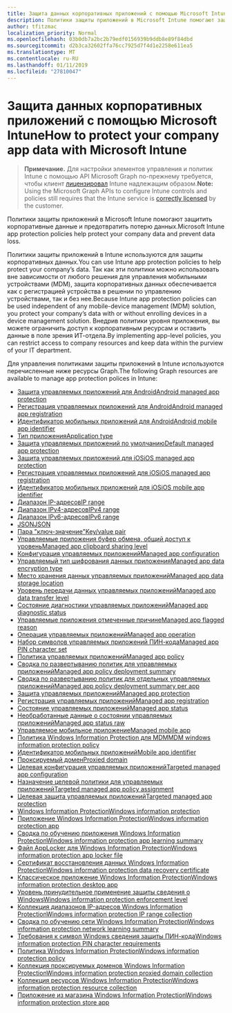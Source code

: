 ```yaml
---
title: Защита данных корпоративных приложений с помощью Microsoft Intune
description: Политики защиты приложений в Microsoft Intune помогают защитить корпоративные данные и предотвратить потерю данных.
author: tfitzmac
localization_priority: Normal
ms.openlocfilehash: 03b0db7a2bc2b79edf0156939b9ddb8e89f84dbd
ms.sourcegitcommit: d2b3ca32602ffa76cc7925d7f4d1e2258e611ea5
ms.translationtype: MT
ms.contentlocale: ru-RU
ms.lasthandoff: 01/11/2019
ms.locfileid: "27810047"
---
```

# <a name="how-to-protect-your-company-app-data-with-microsoft-intune"></a><span data-ttu-id="637a3-103">Защита данных корпоративных приложений с помощью Microsoft Intune</span><span class="sxs-lookup"><span data-stu-id="637a3-103">How to protect your company app data with Microsoft Intune</span></span>

> <span data-ttu-id="637a3-104">**Примечание.** Для настройки элементов управления и политик Intune с помощью API Microsoft Graph по-прежнему требуется, чтобы клиент [лицензировал](https://www.microsoft.com/en-us/cloud-platform/microsoft-intune-pricing) Intune надлежащим образом.</span><span class="sxs-lookup"><span data-stu-id="637a3-104">**Note:** Using the Microsoft Graph APIs to configure Intune controls and policies still requires that the Intune service is [correctly licensed](https://www.microsoft.com/en-us/cloud-platform/microsoft-intune-pricing) by the customer.</span></span>

<span data-ttu-id="637a3-105">Политики защиты приложений в Microsoft Intune помогают защитить корпоративные данные и предотвратить потерю данных.</span><span class="sxs-lookup"><span data-stu-id="637a3-105">Microsoft Intune app protection policies help protect your company data and prevent data loss.</span></span>

<span data-ttu-id="637a3-106">Политики защиты приложений в Intune используются для защиты корпоративных данных.</span><span class="sxs-lookup"><span data-stu-id="637a3-106">You can use Intune app protection policies to help protect your company’s data.</span></span> <span data-ttu-id="637a3-107">Так как эти политики можно использовать вне зависимости от любого решения для управления мобильными устройствами (MDM), защита корпоративных данных обеспечивается как с регистрацией устройства в решении по управлению устройствами, так и без нее.</span><span class="sxs-lookup"><span data-stu-id="637a3-107">Because Intune app protection policies can be used independent of any mobile-device management (MDM) solution, you protect your company’s data with or without enrolling devices in a device management solution.</span></span> <span data-ttu-id="637a3-108">Внедрив политики уровня приложения, вы можете ограничить доступ к корпоративным ресурсам и оставить данные в поле зрения ИТ-отдела.</span><span class="sxs-lookup"><span data-stu-id="637a3-108">By implementing app-level policies, you can restrict access to company resources and keep data within the purview of your IT department.</span></span>

<span data-ttu-id="637a3-109">Для управления политиками защиты приложений в Intune используются перечисленные ниже ресурсы Graph.</span><span class="sxs-lookup"><span data-stu-id="637a3-109">The following Graph resources are available to manage app protection polices in Intune:</span></span>  

- [<span data-ttu-id="637a3-110">Защита управляемых приложений для Android</span><span class="sxs-lookup"><span data-stu-id="637a3-110">Android managed app protection</span></span>](intune-mam-androidmanagedappprotection.md)
- [<span data-ttu-id="637a3-111">Регистрация управляемых приложений для Android</span><span class="sxs-lookup"><span data-stu-id="637a3-111">Android managed app registration</span></span>](intune-mam-androidmanagedappregistration.md)
- [<span data-ttu-id="637a3-112">Идентификатор мобильных приложений для Android</span><span class="sxs-lookup"><span data-stu-id="637a3-112">Android mobile app identifier</span></span>](intune-mam-androidmobileappidentifier.md)
- [<span data-ttu-id="637a3-113">Тип приложения</span><span class="sxs-lookup"><span data-stu-id="637a3-113">Application type</span></span>](intune-wip-applicationtype.md)
- [<span data-ttu-id="637a3-114">Защита управляемых приложений по умолчанию</span><span class="sxs-lookup"><span data-stu-id="637a3-114">Default managed app protection</span></span>](intune-mam-defaultmanagedappprotection.md)
- [<span data-ttu-id="637a3-115">Защита управляемых приложений для iOS</span><span class="sxs-lookup"><span data-stu-id="637a3-115">iOS managed app protection</span></span>](intune-mam-iosmanagedappprotection.md)
- [<span data-ttu-id="637a3-116">Регистрация управляемых приложений для iOS</span><span class="sxs-lookup"><span data-stu-id="637a3-116">iOS managed app registration</span></span>](intune-mam-iosmanagedappregistration.md)
- [<span data-ttu-id="637a3-117">Идентификатор мобильных приложений для iOS</span><span class="sxs-lookup"><span data-stu-id="637a3-117">iOS mobile app identifier</span></span>](intune-mam-iosmobileappidentifier.md)
- [<span data-ttu-id="637a3-118">Диапазон IP-адресов</span><span class="sxs-lookup"><span data-stu-id="637a3-118">IP range</span></span>](intune-mam-iprange.md)
- [<span data-ttu-id="637a3-119">Диапазон IPv4-адресов</span><span class="sxs-lookup"><span data-stu-id="637a3-119">IPv4 range</span></span>](intune-mam-ipv4range.md)
- [<span data-ttu-id="637a3-120">Диапазон IPv6-адресов</span><span class="sxs-lookup"><span data-stu-id="637a3-120">IPv6 range</span></span>](intune-mam-ipv6range.md)
- [<span data-ttu-id="637a3-121">JSON</span><span class="sxs-lookup"><span data-stu-id="637a3-121">JSON</span></span>](intune-mam-json.md)
- [<span data-ttu-id="637a3-122">Пара "ключ-значение"</span><span class="sxs-lookup"><span data-stu-id="637a3-122">Key/value pair</span></span>](intune-mam-keyvaluepair.md)
- [<span data-ttu-id="637a3-123">Управляемые приложения буфер обмена, общий доступ к уровень</span><span class="sxs-lookup"><span data-stu-id="637a3-123">Managed app clipboard sharing level</span></span>](intune-mam-managedappclipboardsharinglevel.md)
- [<span data-ttu-id="637a3-124">Конфигурация управляемых приложений</span><span class="sxs-lookup"><span data-stu-id="637a3-124">Managed app configuration</span></span>](intune-mam-managedappconfiguration.md)
- [<span data-ttu-id="637a3-125">Управляемый тип шифрования данных приложения</span><span class="sxs-lookup"><span data-stu-id="637a3-125">Managed app data encryption type</span></span>](intune-mam-managedappdataencryptiontype.md)
- [<span data-ttu-id="637a3-126">Место хранения данных управляемых приложений</span><span class="sxs-lookup"><span data-stu-id="637a3-126">Managed app data storage location</span></span>](intune-mam-managedappdatastoragelocation.md)
- [<span data-ttu-id="637a3-127">Уровень передачи данных управляемых приложений</span><span class="sxs-lookup"><span data-stu-id="637a3-127">Managed app data transfer level</span></span>](intune-mam-managedappdatatransferlevel.md)
- [<span data-ttu-id="637a3-128">Состояние диагностики управляемых приложений</span><span class="sxs-lookup"><span data-stu-id="637a3-128">Managed app diagnostic status</span></span>](intune-mam-managedappdiagnosticstatus.md)
- [<span data-ttu-id="637a3-129">Управляемые приложения отмеченные причине</span><span class="sxs-lookup"><span data-stu-id="637a3-129">Managed app flagged reason</span></span>](intune-mam-managedappflaggedreason.md)
- [<span data-ttu-id="637a3-130">Операция управляемых приложений</span><span class="sxs-lookup"><span data-stu-id="637a3-130">Managed app operation</span></span>](intune-mam-managedappoperation.md)
- [<span data-ttu-id="637a3-131">Набор символов управляемых приложений ПИН-кода</span><span class="sxs-lookup"><span data-stu-id="637a3-131">Managed app PIN character set</span></span>](intune-mam-managedapppincharacterset.md)
- [<span data-ttu-id="637a3-132">Политика управляемых приложений</span><span class="sxs-lookup"><span data-stu-id="637a3-132">Managed app policy</span></span>](intune-mam-managedapppolicy.md)
- [<span data-ttu-id="637a3-133">Сводка по развертыванию политик для управляемых приложений</span><span class="sxs-lookup"><span data-stu-id="637a3-133">Managed app policy deployment summary</span></span>](intune-mam-managedapppolicydeploymentsummary.md)
- [<span data-ttu-id="637a3-134">Сводка по развертыванию политик для отдельных управляемых приложений</span><span class="sxs-lookup"><span data-stu-id="637a3-134">Managed app policy deployment summary per app</span></span>](intune-mam-managedapppolicydeploymentsummaryperapp.md)
- [<span data-ttu-id="637a3-135">Защита управляемых приложений</span><span class="sxs-lookup"><span data-stu-id="637a3-135">Managed app protection</span></span>](intune-mam-managedappprotection.md)
- [<span data-ttu-id="637a3-136">Регистрация управляемых приложений</span><span class="sxs-lookup"><span data-stu-id="637a3-136">Managed app registration</span></span>](intune-mam-managedappregistration.md)
- [<span data-ttu-id="637a3-137">Состояние управляемых приложений</span><span class="sxs-lookup"><span data-stu-id="637a3-137">Managed app status</span></span>](intune-mam-managedappstatus.md)
- [<span data-ttu-id="637a3-138">Необработанные данные о состоянии управляемых приложений</span><span class="sxs-lookup"><span data-stu-id="637a3-138">Managed app status raw</span></span>](intune-mam-managedappstatusraw.md)
- [<span data-ttu-id="637a3-139">Управляемое мобильное приложение</span><span class="sxs-lookup"><span data-stu-id="637a3-139">Managed mobile app</span></span>](intune-mam-managedmobileapp.md)
- [<span data-ttu-id="637a3-140">Политика Windows Information Protection для MDM</span><span class="sxs-lookup"><span data-stu-id="637a3-140">MDM windows information protection policy</span></span>](intune-mam-mdmwindowsinformationprotectionpolicy.md)
- [<span data-ttu-id="637a3-141">Идентификатор мобильных приложений</span><span class="sxs-lookup"><span data-stu-id="637a3-141">Mobile app identifier</span></span>](intune-mam-mobileappidentifier.md)
- [<span data-ttu-id="637a3-142">Проксируемый домен</span><span class="sxs-lookup"><span data-stu-id="637a3-142">Proxied domain</span></span>](intune-mam-proxieddomain.md)
- [<span data-ttu-id="637a3-143">Целевая конфигурация управляемых приложений</span><span class="sxs-lookup"><span data-stu-id="637a3-143">Targeted managed app configuration</span></span>](intune-mam-targetedmanagedappconfiguration.md)
- [<span data-ttu-id="637a3-144">Назначение целевой политики для управляемых приложений</span><span class="sxs-lookup"><span data-stu-id="637a3-144">Targeted managed app policy assignment</span></span>](intune-mam-targetedmanagedapppolicyassignment.md)
- [<span data-ttu-id="637a3-145">Целевая защита управляемых приложений</span><span class="sxs-lookup"><span data-stu-id="637a3-145">Targeted managed app protection</span></span>](intune-mam-targetedmanagedappprotection.md)
- [<span data-ttu-id="637a3-146">Windows Information Protection</span><span class="sxs-lookup"><span data-stu-id="637a3-146">Windows information protection</span></span>](intune-mam-windowsinformationprotection.md)
- [<span data-ttu-id="637a3-147">Приложение Windows Information Protection</span><span class="sxs-lookup"><span data-stu-id="637a3-147">Windows information protection app</span></span>](intune-mam-windowsinformationprotectionapp.md)
- [<span data-ttu-id="637a3-148">Сводка по обучению приложения Windows Information Protection</span><span class="sxs-lookup"><span data-stu-id="637a3-148">Windows information protection app learning summary</span></span>](intune-wip-windowsinformationprotectionapplearningsummary.md)
- [<span data-ttu-id="637a3-149">Файл AppLocker для Windows Information Protection</span><span class="sxs-lookup"><span data-stu-id="637a3-149">Windows information protection app locker file</span></span>](intune-mam-windowsinformationprotectionapplockerfile.md)
- [<span data-ttu-id="637a3-150">Сертификат восстановления данных Windows Information Protection</span><span class="sxs-lookup"><span data-stu-id="637a3-150">Windows information protection data recovery certificate</span></span>](intune-mam-windowsinformationprotectiondatarecoverycertificate.md)
- [<span data-ttu-id="637a3-151">Классическое приложение Windows Information Protection</span><span class="sxs-lookup"><span data-stu-id="637a3-151">Windows information protection desktop app</span></span>](intune-mam-windowsinformationprotectiondesktopapp.md)
- [<span data-ttu-id="637a3-152">Уровень принудительное применение защиты сведения о Windows</span><span class="sxs-lookup"><span data-stu-id="637a3-152">Windows information protection enforcement level</span></span>](intune-mam-windowsinformationprotectionenforcementlevel.md)
- [<span data-ttu-id="637a3-153">Коллекция диапазонов IP-адресов Windows Information Protection</span><span class="sxs-lookup"><span data-stu-id="637a3-153">Windows information protection IP range collection</span></span>](intune-mam-windowsinformationprotectioniprangecollection.md)
- [<span data-ttu-id="637a3-154">Сводка по обучению сети Windows Information Protection</span><span class="sxs-lookup"><span data-stu-id="637a3-154">Windows information protection network learning summary</span></span>](intune-wip-windowsinformationprotectionnetworklearningsummary.md)
- [<span data-ttu-id="637a3-155">Требования к символ Windows сведения защиты ПИН-кода</span><span class="sxs-lookup"><span data-stu-id="637a3-155">Windows information protection PIN character requirements</span></span>](intune-mam-windowsinformationprotectionpincharacterrequirements.md)
- [<span data-ttu-id="637a3-156">Политика Windows Information Protection</span><span class="sxs-lookup"><span data-stu-id="637a3-156">Windows information protection policy</span></span>](intune-mam-windowsinformationprotectionpolicy.md)
- [<span data-ttu-id="637a3-157">Коллекция проксируемых доменов Windows Information Protection</span><span class="sxs-lookup"><span data-stu-id="637a3-157">Windows information protection proxied domain collection</span></span>](intune-mam-windowsinformationprotectionproxieddomaincollection.md)
- [<span data-ttu-id="637a3-158">Коллекция ресурсов Windows Information Protection</span><span class="sxs-lookup"><span data-stu-id="637a3-158">Windows information protection resource collection</span></span>](intune-mam-windowsinformationprotectionresourcecollection.md)
- [<span data-ttu-id="637a3-159">Приложение из магазина Windows Information Protection</span><span class="sxs-lookup"><span data-stu-id="637a3-159">Windows information protection store app</span></span>](intune-mam-windowsinformationprotectionstoreapp.md)
